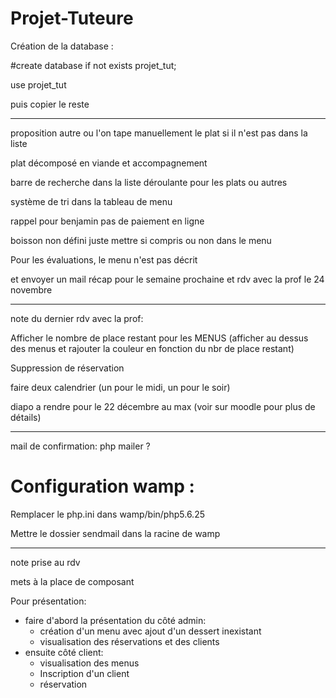 # Projet-Tuteure


Création de la database : 

#create database if not exists projet_tut;

use projet_tut

puis copier le reste

-------------

proposition autre ou l'on tape manuellement le plat si il n'est pas dans la liste

plat décomposé en viande et accompagnement

barre de recherche dans la liste déroulante pour les plats ou autres

système de tri dans la tableau de menu

rappel pour benjamin pas de paiement en ligne

boisson non défini juste mettre si compris ou non dans le menu

Pour les évaluations, le menu n'est pas décrit

et envoyer un mail récap pour le semaine prochaine et rdv avec la prof le 24 novembre

-------------
note du dernier rdv avec la prof:

Afficher le nombre de place restant pour les MENUS (afficher au dessus des menus et rajouter la couleur en fonction du nbr de place restant)

Suppression de réservation

faire deux calendrier (un pour le midi, un pour le soir)

diapo a rendre pour le 22 décembre au max (voir sur moodle pour plus de détails)

--------------

mail de confirmation: php mailer ?


# Configuration wamp :

Remplacer le php.ini dans wamp/bin/php5.6.25

Mettre le dossier sendmail dans la racine de wamp

---------------

note prise au rdv

mets à la place de composant

Pour présentation:
- faire d'abord la présentation du côté admin:
	- création d'un menu avec ajout d'un dessert inexistant
	- visualisation des réservations et des clients
- ensuite côté client:
	- visualisation des menus
	- Inscription d'un client
	- réservation
  
  
